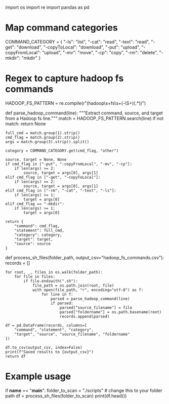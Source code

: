 import os
import re
import pandas as pd

# Map command categories
COMMAND_CATEGORY = {
    "-ls": "list",
    "-cat": "read",
    "-text": "read",
    "-get": "download",
    "-copyToLocal": "download",
    "-put": "upload",
    "-copyFromLocal": "upload",
    "-mv": "move",
    "-cp": "copy",
    "-rm": "delete",
    "-mkdir": "mkdir"
}

# Regex to capture hadoop fs commands
HADOOP_FS_PATTERN = re.compile(r"(hadoop\s+fs\s+(-\S+)(.*))")

def parse_hadoop_command(line):
    """Extract command, source, and target from a Hadoop fs line."""
    match = HADOOP_FS_PATTERN.search(line)
    if not match:
        return None
    
    full_cmd = match.group(1).strip()
    cmd_flag = match.group(2).strip()
    args = match.group(3).strip().split()
    
    category = COMMAND_CATEGORY.get(cmd_flag, "other")
    
    source, target = None, None
    if cmd_flag in ["-put", "-copyFromLocal", "-mv", "-cp"]:
        if len(args) >= 2:
            source, target = args[0], args[1]
    elif cmd_flag in ["-get", "-copyToLocal"]:
        if len(args) >= 2:
            source, target = args[0], args[1]
    elif cmd_flag in ["-rm", "-cat", "-text", "-ls"]:
        if len(args) >= 1:
            target = args[0]
    elif cmd_flag == "-mkdir":
        if len(args) >= 1:
            target = args[0]
    
    return {
        "command": cmd_flag,
        "statement": full_cmd,
        "category": category,
        "target": target,
        "source": source
    }

def process_sh_files(folder_path, output_csv="hadoop_fs_commands.csv"):
    records = []
    
    for root, _, files in os.walk(folder_path):
        for file in files:
            if file.endswith(".sh"):
                file_path = os.path.join(root, file)
                with open(file_path, "r", encoding="utf-8") as f:
                    for line in f:
                        parsed = parse_hadoop_command(line)
                        if parsed:
                            parsed["source_filename"] = file
                            parsed["foldername"] = os.path.basename(root)
                            records.append(parsed)
    
    df = pd.DataFrame(records, columns=[
        "command", "statement", "category", 
        "target", "source", "source_filename", "foldername"
    ])
    
    df.to_csv(output_csv, index=False)
    print(f"Saved results to {output_csv}")
    return df

# Example usage
if __name__ == "__main__":
    folder_to_scan = "./scripts"  # change this to your folder path
    df = process_sh_files(folder_to_scan)
    print(df.head())
